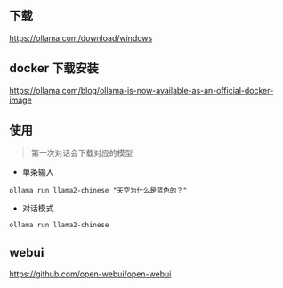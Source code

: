 ## 下载
https://ollama.com/download/windows

## docker 下载安装
https://ollama.com/blog/ollama-is-now-available-as-an-official-docker-image

## 使用

> 第一次对话会下载对应的模型

- 单条输入
```
ollama run llama2-chinese "天空为什么是蓝色的？"
```
- 对话模式
```
ollama run llama2-chinese

```

## webui
https://github.com/open-webui/open-webui
